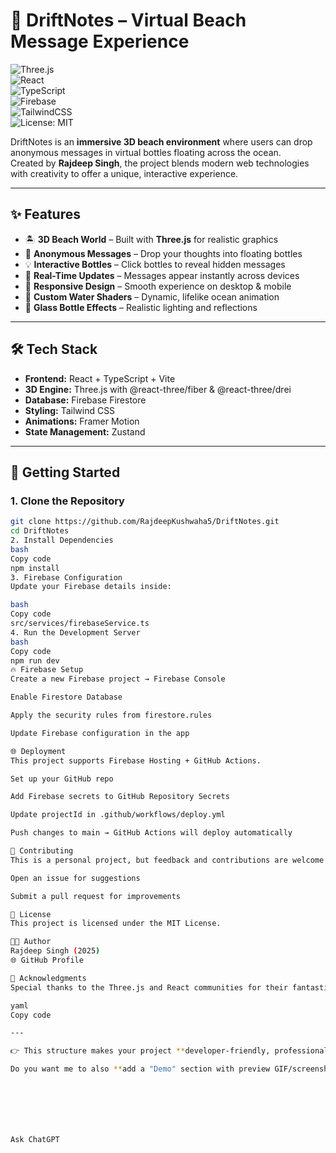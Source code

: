 # 🌊 DriftNotes – Virtual Beach Message Experience  

![Three.js](https://img.shields.io/badge/Three.js-000000?logo=three.js&logoColor=white)  
![React](https://img.shields.io/badge/React-20232A?logo=react&logoColor=61DAFB)  
![TypeScript](https://img.shields.io/badge/TypeScript-007ACC?logo=typescript&logoColor=white)  
![Firebase](https://img.shields.io/badge/Firebase-FFCA28?logo=firebase&logoColor=black)  
![TailwindCSS](https://img.shields.io/badge/Tailwind_CSS-38B2AC?logo=tailwind-css&logoColor=white)  
![License: MIT](https://img.shields.io/badge/License-MIT-green.svg)  

DriftNotes is an **immersive 3D beach environment** where users can drop anonymous messages in virtual bottles floating across the ocean.  
Created by **Rajdeep Singh**, the project blends modern web technologies with creativity to offer a unique, interactive experience.  

---

## ✨ Features  

- 🏝️ **3D Beach World** – Built with **Three.js** for realistic graphics  
- 📝 **Anonymous Messages** – Drop your thoughts into floating bottles  
- 💡 **Interactive Bottles** – Click bottles to reveal hidden messages  
- 🔄 **Real-Time Updates** – Messages appear instantly across devices  
- 📱 **Responsive Design** – Smooth experience on desktop & mobile  
- 🌊 **Custom Water Shaders** – Dynamic, lifelike ocean animation  
- 🍾 **Glass Bottle Effects** – Realistic lighting and reflections  

---

## 🛠️ Tech Stack  

- **Frontend:** React + TypeScript + Vite  
- **3D Engine:** Three.js with @react-three/fiber & @react-three/drei  
- **Database:** Firebase Firestore  
- **Styling:** Tailwind CSS  
- **Animations:** Framer Motion  
- **State Management:** Zustand  

---

## 🚀 Getting Started  

### 1. Clone the Repository  
```bash
git clone https://github.com/RajdeepKushwaha5/DriftNotes.git
cd DriftNotes
2. Install Dependencies
bash
Copy code
npm install
3. Firebase Configuration
Update your Firebase details inside:

bash
Copy code
src/services/firebaseService.ts
4. Run the Development Server
bash
Copy code
npm run dev
🔥 Firebase Setup
Create a new Firebase project → Firebase Console

Enable Firestore Database

Apply the security rules from firestore.rules

Update Firebase configuration in the app

🌐 Deployment
This project supports Firebase Hosting + GitHub Actions.

Set up your GitHub repo

Add Firebase secrets to GitHub Repository Secrets

Update projectId in .github/workflows/deploy.yml

Push changes to main → GitHub Actions will deploy automatically

🤝 Contributing
This is a personal project, but feedback and contributions are welcome!

Open an issue for suggestions

Submit a pull request for improvements

📜 License
This project is licensed under the MIT License.

👨‍💻 Author
Rajdeep Singh (2025)
🌐 GitHub Profile

🙏 Acknowledgments
Special thanks to the Three.js and React communities for their fantastic documentation and open-source resources that made this project possible.

yaml
Copy code

---

👉 This structure makes your project **developer-friendly, professional, and visually attractive**.  

Do you want me to also **add a "Demo" section with preview GIF/screenshot placeholders** so contributors and users immediately see what DriftNotes looks like?







Ask ChatGPT
